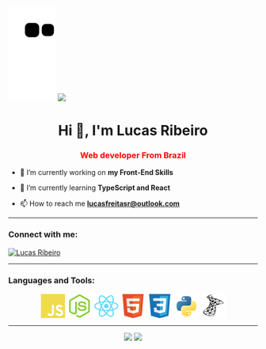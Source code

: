 ![Snake animation](https://github.com/lucazfreitaz/lucazfreitaz/blob/output/github-contribution-grid-snake.svg)
![](https://komarev.com/ghpvc/?username=zeer0e1&color=006bed)
<h1 align="center">Hi 👋, I'm Lucas Ribeiro</h1> 

<h3 align="center" style="color:red">Web developer From Brazil</h3>

- 🔭 I’m currently working on **my Front-End Skills**

- 🌱 I’m currently learning **TypeScript and React**

- 📫 How to reach me **lucasfreitasr@outlook.com**

---
<h3 align="left">Connect with me:</h3>
<p align="left">

  <a href="https://www.linkedin.com/in/lucasfreitaz/" target="blank"><img align="center" src="https://raw.githubusercontent.com/rahuldkjain/github-profile-readme-generator/master/src/images/icons/Social/linked-in-alt.svg" alt="Lucas Ribeiro" height="30" width="40" />
  </a>
</p>

---
<h3 align="left">Languages and Tools:</h3>

<p align="center"> 

  <img align="center" alt="Rafa-Js" height="50" width="50" src="https://raw.githubusercontent.com/devicons/devicon/master/icons/javascript/javascript-plain.svg">
  <img align="center" alt="Rafa-Python" height="50" width="50" src="https://raw.githubusercontent.com/devicons/devicon/master/icons/nodejs/nodejs-original.svg">
  <img align="center" alt="Rafa-React" height="50" width="50" src="https://raw.githubusercontent.com/devicons/devicon/master/icons/react/react-original.svg">
  <img align="center" alt="Rafa-HTML" height="50" width="50" src="https://raw.githubusercontent.com/devicons/devicon/master/icons/html5/html5-original.svg">
  <img align="center" alt="Rafa-CSS" height="50" width="50" src="https://raw.githubusercontent.com/devicons/devicon/master/icons/css3/css3-original.svg">
  <img align="center" alt="Rafa-Python" height="50" width="50" src="https://raw.githubusercontent.com/devicons/devicon/master/icons/python/python-original.svg">
  <img align="center" alt="Rafa-Python" height="50" width="50" src="https://github.com/devicons/devicon/blob/master/icons/microsoftsqlserver/microsoftsqlserver-plain.svg">

</p>

---

<div>
  <p align="center">
  <img height="180rem" src="https://github-readme-stats.vercel.app/api/top-langs/?username=zeer0e1&&layout=compact&theme=dracula" />
  

  <img height="180em" src= "https://streak-stats.demolab.com?user=zeer0e1&theme=dracula" />

  </p>

</div>

